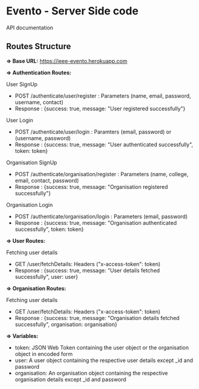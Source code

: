 # Evento - Server Side code

API documentation

## Routes Structure

**=> Base URL:**
   https://ieee-evento.herokuapp.com
   
**=> Authentication Routes:**

User SignUp
- POST /authenticate/user/register : Parameters (name, email, password, username, contact)
- Response : {success: true, message: "User registered successfully"}

User Login
- POST /authenticate/user/login : Paramters (email, password) or (username, password)
- Response : {success: true, message: "User authenticated successfully", token: token}

Organisation SignUp
- POST /authenticate/organisation/register : Parameters (name, college, email, contact, password)
- Response : {success: true, message: "Organisation registered successfully"}

Organisation Login
- POST /authenticate/organisation/login : Parameters (email, password)
- Response : {success: true, message: "Organisation authenticated successfully", token: token}

**=> User Routes:**

Fetching user details
- GET /user/fetchDetails: Headers ("x-access-token": token)
- Response : {success: true, message: "User details fetched successfully", user: user}

**=> Organisation Routes:**

Fetching user details
- GET /user/fetchDetails: Headers ("x-access-token": token)
- Response : {success: true, message: "Organisation details fetched successfully", organisation: organisation}


**=> Variables:**

- token: JSON Web Token containing the user object or the organisation object in encoded form
- user: A user object containing the respective user details except _id and password
- organisation: An organisation object containing the respective organisation details except _id and password